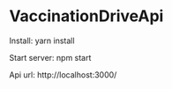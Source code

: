 # VaccinationDriveApi

Install: 
yarn install

Start server:
npm start

Api url:
http://localhost:3000/
